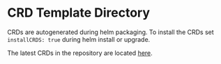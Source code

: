 # CRD Template Directory
CRDs are autogenerated during helm packaging. To install the CRDs set `installCRDS: true` during helm install or upgrade.

The latest CRDs in the repository are located [here](../../../../crds).